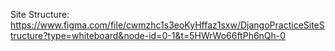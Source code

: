 Site Structure: https://www.figma.com/file/cwmzhc1s3eoKyHffaz1sxw/DjangoPracticeSiteStructure?type=whiteboard&node-id=0-1&t=5HWrWo66ftPh6nQh-0
